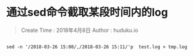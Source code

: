 
# 通过sed命令截取某段时间内的log

> Create Time : 2018年4月8日 Author : huduku.io


```

sed -n '/2018-03-26 15:08/,/2018-03-26 15:11/'p  test.log > tmp.log

```